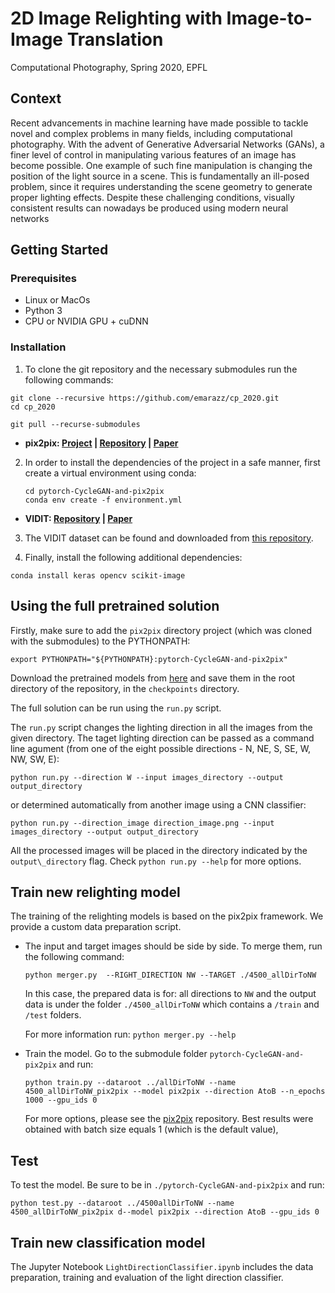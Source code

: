 # 2D Image Relighting with Image-to-Image Translation
Computational Photography, Spring 2020, EPFL

## Context

Recent advancements in machine learning have made possible to tackle novel and
complex problems in many fields, including computational photography. With the
advent of Generative Adversarial Networks (GANs), a finer level of control in
manipulating various features of an image has become possible. One example of
such fine manipulation is changing the position of the light source in a scene.
This is fundamentally an ill-posed problem, since it requires understanding the
scene geometry to generate proper lighting effects. Despite these challenging
conditions, visually consistent results can nowadays be produced using modern
neural networks

## Getting Started
### Prerequisites

 - Linux or MacOs
 - Python 3
 - CPU or NVIDIA GPU + cuDNN

### Installation
1. To clone the git repository and the necessary submodules run the following
commands:
```
git clone --recursive https://github.com/emarazz/cp_2020.git
cd cp_2020
```
```
git pull --recurse-submodules
```

 - **pix2pix: [Project](https://phillipi.github.io/pix2pix/) | [Repository](https://github.com/junyanz/pytorch-CycleGAN-and-pix2pix) | [Paper](https://arxiv.org/pdf/1611.07004.pdf)**

2. In order to install the dependencies of the project in a safe manner, first
create a virtual environment using conda:

	```
	cd pytorch-CycleGAN-and-pix2pix
	conda env create -f environment.yml
	```

 - **VIDIT: [Repository](https://github.com/majedelhelou/VIDIT) |  [Paper](https://arxiv.org/pdf/2005.05460.pdf)**

3. The VIDIT dataset can be found and downloaded from [this repository](https://github.com/majedelhelou/VIDIT).

4. Finally, install the following additional dependencies:
```
conda install keras opencv scikit-image
```

## Using the full pretrained solution

Firstly, make sure to add the `pix2pix` directory project (which was cloned
with the submodules) to the PYTHONPATH:

```
export PYTHONPATH="${PYTHONPATH}:pytorch-CycleGAN-and-pix2pix"
```

Download the pretrained models from
[here](https://drive.google.com/drive/folders/1Rz8aJ0aqsg1HZe5Sltx9LUylQsfmwpki?usp=sharing)
and save them in the root directory of the repository, in the `checkpoints`
directory.

The full solution can be run using the `run.py` script.

The `run.py` script changes the lighting direction in all the images from
the given directory. The taget lighting direction can be passed as a command
line agument (from one of the eight possible directions - N, NE, S, SE, W, NW,
SW, E):

```
python run.py --direction W --input images_directory --output output_directory
```

or determined automatically from another image using a CNN classifier:

```
python run.py --direction_image direction_image.png --input images_directory --output output_directory
```

All the processed images will be placed in the directory indicated by the `output\_directory` flag. Check `python run.py --help` for more options.


## Train new relighting model

The training of the relighting models is based on the pix2pix framework. We provide a custom data preparation script.

 - The input and target images should be side by side. To merge them, run the following command:
	```
	python merger.py  --RIGHT_DIRECTION NW --TARGET ./4500_allDirToNW
	```
	 In this case, the prepared data is for: all directions to `NW` and the output data
	 is under the folder `./4500_allDirToNW` which contains a `/train` and
	 `/test` folders.

	 For more information run: `python merger.py --help`
- Train the model. Go to the submodule folder `pytorch-CycleGAN-and-pix2pix` and run:
	```
	python train.py --dataroot ../allDirToNW --name 4500_allDirToNW_pix2pix --model pix2pix --direction AtoB --n_epochs 1000 --gpu_ids 0
	```
	For more options, please see the [pix2pix](https://github.com/junyanz/pytorch-CycleGAN-and-pix2pix) repository.
	 Best results were obtained with batch size equals 1 (which is the default value),


## Test
To test the model. Be sure to be in `./pytorch-CycleGAN-and-pix2pix` and run:

```
python test.py --dataroot ../4500allDirToNW --name 4500_allDirToNW_pix2pix d--model pix2pix --direction AtoB --gpu_ids 0
```

## Train new classification model

The Jupyter Notebook `LightDirectionClassifier.ipynb` includes the data preparation, training and evaluation of the light direction classifier.
